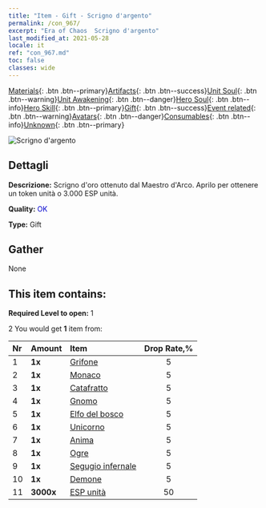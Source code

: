 ```yaml
---
title: "Item - Gift - Scrigno d'argento"
permalink: /con_967/
excerpt: "Era of Chaos  Scrigno d'argento"
last_modified_at: 2021-05-28
locale: it
ref: "con_967.md"
toc: false
classes: wide
---
```

 [Materials](/ItemsIT/){: .btn .btn--primary}[Artifacts](/ItemsIT/Artifacts/){: .btn .btn--success}[Unit Soul](/ItemsIT/UnitSoul/){: .btn .btn--warning}[Unit Awakening](/ItemsIT/UnitAwakening/){: .btn .btn--danger}[Hero Soul](/ItemsIT/HeroSoul/){: .btn .btn--info}[Hero Skill](/ItemsIT/HeroSkill/){: .btn .btn--primary}[Gift](/ItemsIT/Gift/){: .btn .btn--success}[Event related](/ItemsIT/Events/){: .btn .btn--warning}[Avatars](/ItemsIT/Avatars/){: .btn .btn--danger}[Consumables](/ItemsIT/Consumables/){: .btn .btn--info}[Unknown](/ItemsIT/Unknown/){: .btn .btn--primary}

 ![Scrigno d'argento](/images/t/i_50002.png)

## Dettagli
 **Descrizione:** Scrigno d'oro ottenuto dal Maestro d'Arco. Aprilo per ottenere un token unità o 3.000 ESP unità.

 **Quality:** <span style="color: #0000CD">OK</span>

 **Type:** Gift

## Gather

  None

## This item contains:

 **Required Level to open:** 1

 2 You would get **1** item  from:

  | Nr | Amount |     Item    | Drop Rate,% |
  |:---|:-------|:------------|:---------:|
  | 1 |  **1x** | [Grifone](/ItemsIT/unt_192/) | 5 | 
  | 2 |  **1x** | [Monaco](/ItemsIT/unt_194/) | 5 | 
  | 3 |  **1x** | [Catafratto](/ItemsIT/unt_195/) | 5 | 
  | 4 |  **1x** | [Gnomo](/ItemsIT/unt_200/) | 5 | 
  | 5 |  **1x** | [Elfo del bosco](/ItemsIT/unt_201/) | 5 | 
  | 6 |  **1x** | [Unicorno](/ItemsIT/unt_204/) | 5 | 
  | 7 |  **1x** | [Anima](/ItemsIT/unt_210/) | 5 | 
  | 8 |  **1x** | [Ogre](/ItemsIT/unt_220/) | 5 | 
  | 9 |  **1x** | [Segugio infernale](/ItemsIT/unt_228/) | 5 | 
  | 10 |  **1x** | [Demone](/ItemsIT/unt_229/) | 5 | 
  | 11 |  **3000x** | [ESP unità](/ItemsIT/con_902/) | 50 | 
